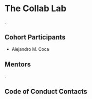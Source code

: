 # The Collab Lab
.
## Cohort Participants
- Alejandro M. Coca
## Mentors
.
## Code of Conduct Contacts
